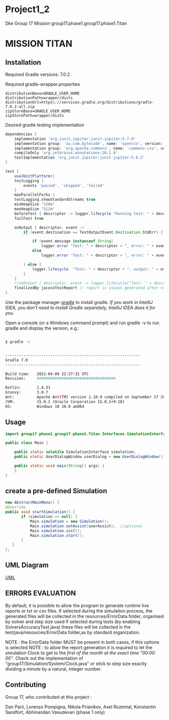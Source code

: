 # Project1_2

Dke Group 17 Mission group17.phase1.group17.phase1.Titan

# MISSION TITAN

## Installation

Required Gradle versions: 7.0.2 .

Required gradle-wrapper.properties

```properties
distributionBase=GRADLE_USER_HOME
distributionPath=wrapper/dists
distributionUrl=https\://services.gradle.org/distributions/gradle-7.0.2-all.zip
zipStoreBase=GRADLE_USER_HOME
zipStorePath=wrapper/dists
```

Desired gradle testing implementation

```groovy
dependencies {
    implementation 'org.junit.jupiter:junit-jupiter:5.7.0'
    implementation group: 'au.com.bytecode', name: 'opencsv', version: '2.4'
    implementation group: 'org.apache.commons', name: 'commons-csv', version: '1.8'
    compileOnly 'org.jetbrains:annotations:20.1.0'
    testImplementation 'org.junit.jupiter:junit-jupiter:5.6.2'
}

test {
    useJUnitPlatform()
    testLogging {
        events 'passed', 'skipped', 'failed'
    }
    maxParallelForks 1
    testLogging.showStandardStreams true
    minHeapSize "128m"
    maxHeapSize "512m"
    beforeTest { descriptor -> logger.lifecycle "Running test: " + descriptor as String }
    failFast true

    onOutput { descriptor, event ->
        if (event.destination == TestOutputEvent.Destination.StdErr) {

            if (event.message instanceof String)
                logger.error "Test: " + descriptor + ", error: " + event.message as String
            else
                logger.error "Test: " + descriptor + ", error: " + event.message as Error

        } else {
            logger.lifecycle  "Test: " + descriptor + ", output: " + event.message as String
        }
    }
    //onOutput { descriptor, event -> logger.lifecycle("Test: " + descriptor + " \noutput: " + event.message )}
    finalizedBy jacocoTestReport // report is always generated after tests run
}

```

Use the package manager [gradle](https://gradle.org/install/) to install gradle.
*_If you work in IntelliJ IDEA, you don't need to install Gradle separately, IntelliJ IDEA does it for you_*.

Open a console (or a Windows command prompt) and run gradle -v to run gradle and display the version, e.g.:

```bash

$ gradle -v


------------------------------------------------------------
Gradle 7.0
------------------------------------------------------------

Build time:   2021-04-09 22:27:31 UTC
Revision:     ###################################

Kotlin:       1.4.31
Groovy:       3.0.7
Ant:          Apache Ant(TM) version 1.10.9 compiled on September 27 2020
JVM:          15.0.1 (Oracle Corporation 15.0.1+9-18)
OS:           Windows 10 10.0 amd64

```




## Usage

```java
import group17.phase1.group17.phase1.Titan.Interfaces.SimulationInterface;

public class Main {

    public static volatile SimulationInterface simulation;
    public static UserDialogWindow userDialog = new UserDialogWindow();

    public static void main(String[] args) {
    }
}


```

## create a pre-defined Simulation

 ```java
new AbstractMainMenu() {
@Override
public void startSimulation() {
        if (simulation == null) {
            Main.simulation = new Simulation();
            Main.simulation.setAssist(userAssist);  //optional
            Main.simulation.init();
            Main.simulation.start();
        }
    }
};
```

## UML Diagram

[UML](src/main/java/group17/phase1/group17.phase1.Titan/diagram.png)

## ERRORS EVALUATION

By default, it is possible to allow the program to generate runtime live reports or txt or csv files. If selected during
the simulation process, the generated files will be collected in the resources/ErrorData folder, organised by solver and
step size used If selected during tests (by enabling SolversAccuracyTest.java) these files will be collected in the
test/java/resources/ErrorData folder,as by standard organization.

NOTE : the ErrorData folder MUST be present in both cases, if this options is selected NOTE : to allow the report
generation it is *_required_* to let the simulation Clock to get to the *_first of the month at the exact time "00:00:
00"_*. Check out the implementation of "group17/Simulation/System/Clock.java" or stick to step size exactly dividing a
minute by a natural, integer number.

## Contributing

Group 17, who contributed at this project :

Dan Parii, Lorenzo Pompigna, Nikola Prianikov, Axel Rozental, Konstantin Sandfort, Abhinandan Vasudevan (phase 1 only)

